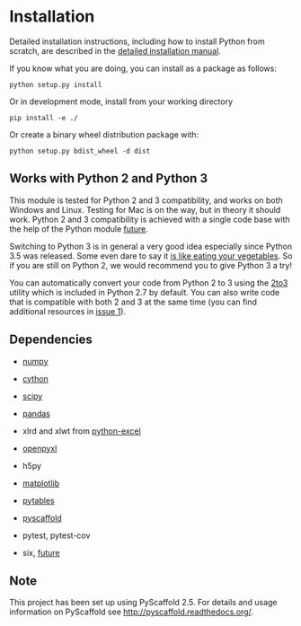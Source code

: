 # Installation

Detailed installation instructions, including how to install Python from scratch,
are described in the [detailed installation manual](docs/install-manual-detailed.md).


If you know what you are doing, you can install as a package as follows:

```
python setup.py install
```

Or in development mode, install from your working directory

```
pip install -e ./
```


Or create a binary wheel distribution package with:

```
python setup.py bdist_wheel -d dist
```



## Works with Python 2 and Python 3

This module is tested for Python 2 and 3 compatibility, and works on both
Windows and Linux. Testing for Mac is on the way, but in theory it should work.
Python 2 and 3 compatibility is achieved with a single code base with the help
of the Python module [future](http://python-future.org/index.html).

Switching to Python 3 is in general a very good idea especially since Python 3.5
was released. Some even dare to say it
[is like eating your vegetables](http://nothingbutsnark.svbtle.com/porting-to-python-3-is-like-eating-your-vegetables).
So if you are still on Python 2, we would recommend you to give Python 3 a try!

You can automatically convert your code from Python 2 to 3 using the
[2to3](https://docs.python.org/2/library/2to3.html) utility which is included
in Python 2.7 by default. You can also write code that is compatible with both
2 and 3 at the same time (you can find additional resources in
[issue 1](https://gitlab.windenergy.dtu.dk/toolbox/WindEnergyToolbox/issues/1)).



## Dependencies

* [numpy](http://www.numpy.org/)

* [cython](http://cython.org/)

* [scipy](http://scipy.org/scipylib/)

* [pandas](http://pandas.pydata.org/)

* xlrd and xlwt from [python-excel](http://www.python-excel.org/)

* [openpyxl](http://openpyxl.readthedocs.org/en/default/)

* h5py

* [matplotlib](http://matplotlib.org/)

* [pytables](http://www.pytables.org/)

* [pyscaffold](http://pyscaffold.readthedocs.org/en/)

* pytest, pytest-cov

* six, [future](http://python-future.org/index.html)


## Note

This project has been set up using PyScaffold 2.5. For details and usage
information on PyScaffold see http://pyscaffold.readthedocs.org/.

